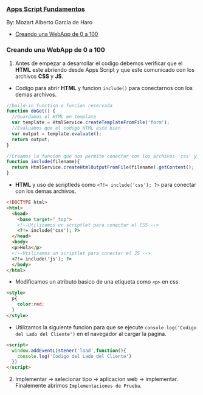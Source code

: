 ### [Apps Script Fundamentos](https://www.youtube.com/playlist?list=PLFVYPW43NcuzRignaoqLX1BBoNmN-cVQV)    

By: Mozart Alberto García de Haro

- [Creando una WebApp de 0 a 100](#creando-una-webApp-de-0-a-100)


### Creando una WebApp de 0 a 100
1. Antes de empezar a desarrollar el codigo debemos verificar que el **HTML** este abriendo desde Apps Script y que este comunicado con los archivos **CSS** y **JS**.
- Codigo para abrir **HTML** y funcion `include()` para conectarnos con los demas archivos.
```js
//build-in function o funcion reservada
function doGet() {
  //Guardamos el HTML en template
  var template = HtmlService.createTemplateFromFile('form');
  //Evaluamos que el codigo HTML este bien
  var output = template.evaluate();
  return output;
}

//Creamos la funcion que nos permite conectar con los archivos 'css' y 'js'
function include(filename){
  return HtmlService.createHtmlOutputFromFile(filename).getContent();
}
```
- **HTML** y uso de scriptleds como `<?!= include('css'); ?>` para conectar con los demas archivos.
```html
<!DOCTYPE html>
<html>
  <head>
    <base target="_top">
    <!--Utilizamos un scriptlet para conectar el CSS -->
    <?!= include('css'); ?>
  </head>
  <body>
  <p>Hola</p>
  <!--Utilizamos un scriptlet para conectar el JS -->  
  <?!= include('js'); ?> 
  </body>
</html>
```
- Modificamos un atributo basico de una etiqueta como `<p>` en css.
```html
<style>
  p{
    color:red;
  }
</style>
```
- Utilizamos la siguiente funcion para que se ejecute `console.log('Codigo del Lado del Cliente')` en el navegador al cargar la pagina.
```html
<script>
  window.addEventListener('load',function(){
    console.log('Codigo del Lado del Cliente')
  })
</script>
```
2. Implementar $\to$ selecionar tipo $\to$ aplicacion web $\to$ implementar. Finalemente abrimos `Implementaciones de Prueba`.
